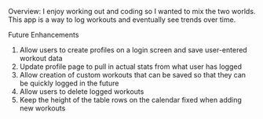 Overview: 
I enjoy working out and coding so I wanted to mix the two worlds. This app is a way to log workouts and eventually see trends over time.

Future Enhancements
1. Allow users to create profiles on a login screen and save user-entered workout data
2. Update profile page to pull in actual stats from what user has logged
3. Allow creation of custom workouts that can be saved so that they can be quickly logged in the future
4. Allow users to delete logged workouts
5. Keep the height of the table rows on the calendar fixed when adding new workouts
